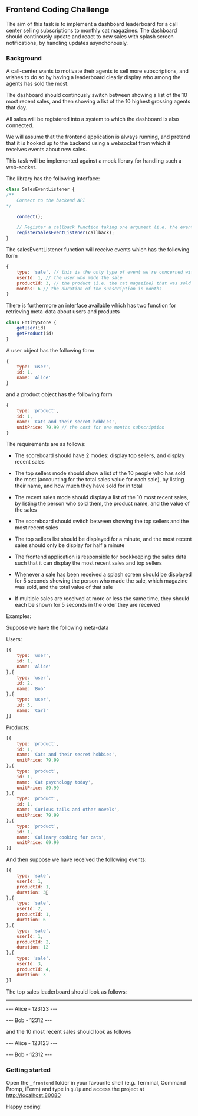 
## Frontend Coding Challenge

The aim of this task is to implement a dashboard leaderboard for a call center selling subscriptions to monthly cat magazines. The dashboard should continously update and react to new sales with splash screen notifications, by handling updates asynchonously.

### Background

A call-center wants to motivate their agents to sell more subscriptions, and wishes to do so by having a leaderboard clearly display who among the agents has sold the most.

The dashboard should continously switch between showing a list of the 10 most recent sales, and then showing a list of the 10 highest grossing agents that day.

All sales will be registered into a system to which the dashboard is also connected.

We will assume that the frontend application is always running, and pretend that it is hooked up to the backend using a websocket from which it receives events about new sales.

This task will be implemented against a mock library for handling such a web-socket.

The library has the following interface:
```javascript
class SalesEventListener {
/**
	Connect to the backend API
*/

	connect();

	// Register a callback function taking one argument (i.e. the event)
	registerSalesEventListener(callback);
}
```

The salesEventListener function will receive events which has the following form
```javascript
{
	type: 'sale', // this is the only type of event we're concerned with
	userId: 1, // the user who made the sale
	productId: 3, // the product (i.e. the cat magazine) that was sold
	months: 6 // the duration of the subscription in months
}
```
There is furthermore an interface available which has two function for retrieving meta-data about users and products
```javascript
class EntityStore {
	getUser(id)
	getProduct(id)
}
```
A user object has the following form

```javascript
{
	type: 'user',
	id: 1,
	name: 'Alice'
}
```

and a product object has the following form

```javascript
{
	type: 'product',
	id: 1,
	name: 'Cats and their secret hobbies',
	unitPrice: 79.99 // the cost for one months subscription
}
```

The requirements are as follows:

- The scoreboard should have 2 modes: display top sellers, and display recent sales

- The top sellers mode should show a list of the 10 people who has sold the most (accounting for the total sales value for each sale), by listing their name, and how much they have sold for in total

- The recent sales mode should display a list of the 10 most recent sales, by listing the person who sold them, the product name, and the value of the sales

- The scoreboard should switch between showing the top sellers and the most recent sales

- The top sellers list should be displayed for a minute, and the most recent sales should only be display for half a minute

- The frontend application is responsible for bookkeeping the sales data such that it can display the most recent sales and top sellers

- Whenever a sale has been received a splash screen should be displayed for 5 seconds showing the person who made the sale, which magazine was sold, and the total value of that sale

- If multiple sales are received at more or less the same time, they should each be shown for 5 seconds in the order they are received

  

Examples:

Suppose we have the following meta-data

Users:

```javascript
[{
	type: 'user',
	id: 1,
	name: 'Alice'
},{
	type: 'user',
	id: 2,
	name: 'Bob'
},{
	type: 'user',
	id: 3,
	name: 'Carl'
}]
```

Products:

```javascript
[{
	type: 'product',
	id: 1,
	name: 'Cats and their secret hobbies',
	unitPrice: 79.99
},{
	type: 'product',
	id: 1,
	name: 'Cat psychology today',
	unitPrice: 89.99
},{
	type: 'product',
	id: 1,
	name: 'Curious tails and other novels',
	unitPrice: 79.99
},{
	type: 'product',
	id: 1,
	name: 'Culinary cooking for cats',
	unitPrice: 69.99
}]
```

And then suppose we have received the following events:
```javascript
[{
	type: 'sale',
	userId: 1,
	productId: 1,
	duration: 3
},{
	type: 'sale',
	userId: 2,
	productId: 1,
	duration: 6
},{
	type: 'sale',
	userId: 1,
	productId: 2,
	duration: 12
},{
	type: 'sale',
	userId: 3,
	productId: 4,
	duration: 3
}]
```

The top sales leaderboard should look as follows:

----------------------

--- Alice - 123123 ---

--- Bob - 12312 ---

and the 10 most recent sales should look as follows

--- Alice - 123123 ---

--- Bob - 12312 ---

### Getting started
Open the `_frontend` folder in your favourite shell (e.g. Terminal, Command Promp, iTerm) and type in `gulp` and access the project at [http://localhost:80080](http://localhost:80080)

Happy coding!